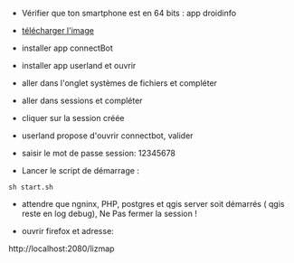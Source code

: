 

* Vérifier que ton smartphone est en 64 bits : app droidinfo

* [télécharger l'image](https://github.com/jancelin/geopoppy_android/releases/download/geopoppy_android_0.2/geopoppy0_2-debian-rootfs.tar.gz)

* installer app connectBot

* installer app userland et ouvrir

* aller dans l'onglet systèmes de fichiers et compléter


* aller dans sessions et compléter

* cliquer sur la session créée

* userland propose d'ouvrir connectbot, valider

* saisir le mot de passe session: 12345678

* Lancer le script de démarrage :

```sh start.sh```

* attendre que ngninx, PHP, postgres et qgis server soit démarrés ( qgis reste en log debug), Ne Pas fermer la session !

* ouvrir firefox et adresse:

http://localhost:2080/lizmap

